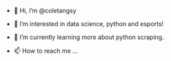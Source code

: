 - 👋 Hi, I’m @coletangsy
- 👀 I’m interested in data science, python and esports!
- 🌱 I’m currently learning more about python scraping.

- 📫 How to reach me ...

<!---
coletangsy/coletangsy is a ✨ special ✨ repository because its `README.md` (this file) appears on your GitHub profile.
You can click the Preview link to take a look at your changes.
--->
